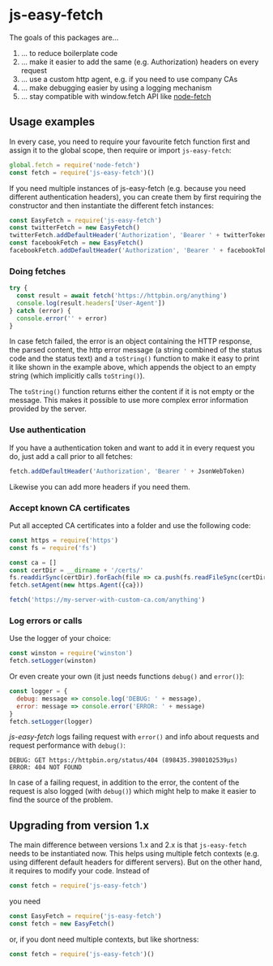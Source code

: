 # js-easy-fetch

The goals of this packages are...

1. ... to reduce boilerplate code
2. ... make it easier to add the same (e.g. Authorization) headers on every request
3. ... use a custom http agent, e.g. if you need to use company CAs
4. ... make debugging easier by using a logging mechanism
5. ... stay compatible with window.fetch API like [node-fetch](https://www.npmjs.com/package/node-fetch)

## Usage examples

In every case, you need to require your favourite fetch function first and assign it to the global scope, then require or import `js-easy-fetch`:

```javascript
global.fetch = require('node-fetch')
const fetch = require('js-easy-fetch')()
```

If you need multiple instances of js-easy-fetch (e.g. because you need different authentication headers), you can create
them by first requiring the constructor and then instantiate the different fetch instances:

```javascript
const EasyFetch = require('js-easy-fetch')
const twitterFetch = new EasyFetch()
twitterFetch.addDefaultHeader('Authorization', 'Bearer ' + twitterToken)
const facebookFetch = new EasyFetch()
facebookFetch.addDefaultHeader('Authorization', 'Bearer ' + facebookToken)
```

### Doing fetches
```javascript
try {
  const result = await fetch('https://httpbin.org/anything')
  console.log(result.headers['User-Agent'])
} catch (error) {
  console.error('' + error)
}
```

In case fetch failed, the error is an object containing the HTTP response, the parsed content, the http error message (a string combined of the status code and the status text) and a `toString()` function to make it easy to print it like shown in the example above, which appends the object to an empty string (which implicitly calls `toString()`).

The `toString()` function returns either the content if it is not empty or the message. This makes it possible to use more complex error information provided by the server.

### Use authentication

If you have a authentication token and want to add it in every request you do, just add a call prior to all fetches:

```javascript
fetch.addDefaultHeader('Authorization', 'Bearer ' + JsonWebToken)
```

Likewise you can add more headers if you need them.

### Accept known CA certificates

Put all accepted CA certificates into a folder and use the following code:

```javascript
const https = require('https')
const fs = require('fs')

const ca = []
const certDir = __dirname + '/certs/'
fs.readdirSync(certDir).forEach(file => ca.push(fs.readFileSync(certDir + '/' + file, {encoding: 'utf-8'})))
fetch.setAgent(new https.Agent({ca}))

fetch('https://my-server-with-custom-ca.com/anything')
```

### Log errors or calls

Use the logger of your choice:

```javascript
const winston = require('winston')
fetch.setLogger(winston)
```

Or even create your own (it just needs functions `debug()` and `error()`):
```javascript
const logger = {
  debug: message => console.log('DEBUG: ' + message),
  error: message => console.error('ERROR: ' + message)
}
fetch.setLogger(logger)
```

*js-easy-fetch* logs failing request with `error()` and info about requests and request performance with `debug()`:

```
DEBUG: GET https://httpbin.org/status/404 (898435.3980102539µs)
ERROR: 404 NOT FOUND
```

In case of a failing request, in addition to the error, the content of the request is also logged (with `debug()`) which might help to make it easier to find the source of the problem.

## Upgrading from version 1.x

The main difference between versions 1.x and 2.x is that `js-easy-fetch` needs to be instantiated now.
This helps using multiple fetch contexts (e.g. using different default headers for different servers).
But on the other hand, it requires to modify your code. Instead of

```javascript
const fetch = require('js-easy-fetch')
```

you need
```javascript
const EasyFetch = require('js-easy-fetch')
const fetch = new EasyFetch()
```

or, if you dont need multiple contexts, but like shortness:
```javascript
const fetch = require('js-easy-fetch')()
```

